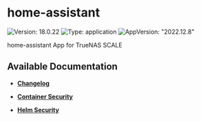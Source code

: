 # home-assistant

![Version: 18.0.22](https://img.shields.io/badge/Version-18.0.22-informational?style=flat-square) ![Type: application](https://img.shields.io/badge/Type-application-informational?style=flat-square) ![AppVersion: "2022.12.8"](https://img.shields.io/badge/AppVersion-"2022.12.8"-informational?style=flat-square)

home-assistant App for TrueNAS SCALE

## Available Documentation

- [**Changelog**](CHANGELOG)

- [**Container Security**](container-security)

- [**Helm Security**](helm-security)

